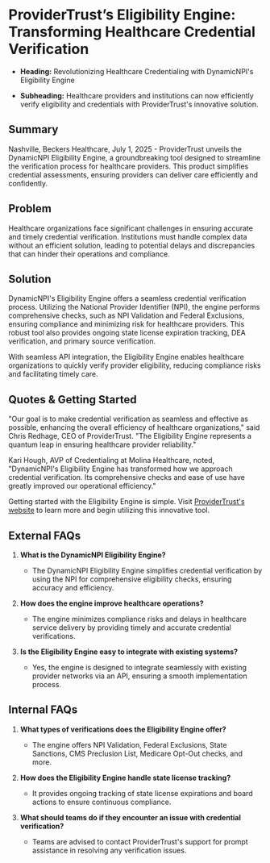 # ProviderTrust’s Eligibility Engine: Transforming Healthcare Credential Verification

- **Heading:** Revolutionizing Healthcare Credentialing with
  DynamicNPI's Eligibility Engine

- **Subheading:** Healthcare providers and institutions can now
  efficiently verify eligibility and credentials with ProviderTrust's
  innovative solution.

## Summary

Nashville, Beckers Healthcare, July 1, 2025 - ProviderTrust unveils the
DynamicNPI Eligibility Engine, a groundbreaking tool designed to
streamline the verification process for healthcare providers. This
product simplifies credential assessments, ensuring providers can
deliver care efficiently and confidently.

## Problem

Healthcare organizations face significant challenges in ensuring
accurate and timely credential verification. Institutions must handle
complex data without an efficient solution, leading to potential delays
and discrepancies that can hinder their operations and compliance.

## Solution

DynamicNPI's Eligibility Engine offers a seamless credential
verification process. Utilizing the National Provider Identifier (NPI),
the engine performs comprehensive checks, such as NPI Validation and
Federal Exclusions, ensuring compliance and minimizing risk for
healthcare providers. This robust tool also provides ongoing state
license expiration tracking, DEA verification, and primary source
verification.

With seamless API integration, the Eligibility Engine enables healthcare
organizations to quickly verify provider eligibility, reducing
compliance risks and facilitating timely care.

## Quotes & Getting Started

"Our goal is to make credential verification as seamless and effective
as possible, enhancing the overall efficiency of healthcare
organizations," said Chris Redhage, CEO of ProviderTrust. "The
Eligibility Engine represents a quantum leap in ensuring healthcare
provider reliability."

Kari Hough, AVP of Credentialing at Molina Healthcare, noted,
"DynamicNPI's Eligibility Engine has transformed how we approach
credential verification. Its comprehensive checks and ease of use have
greatly improved our operational efficiency."

Getting started with the Eligibility Engine is simple. Visit
<a href="http://www.providertrust.com" class="tiptap-link"
target="_blank" rel="noopener noreferrer nofollow">ProviderTrust's
website</a> to learn more and begin utilizing this innovative tool.

## External FAQs

1.  **What is the DynamicNPI Eligibility Engine?**

    - The DynamicNPI Eligibility Engine simplifies credential
      verification by using the NPI for comprehensive eligibility
      checks, ensuring accuracy and efficiency.

2.  **How does the engine improve healthcare operations?**

    - The engine minimizes compliance risks and delays in healthcare
      service delivery by providing timely and accurate credential
      verifications.

3.  **Is the Eligibility Engine easy to integrate with existing
    systems?**

    - Yes, the engine is designed to integrate seamlessly with existing
      provider networks via an API, ensuring a smooth implementation
      process.

## Internal FAQs

1.  **What types of verifications does the Eligibility Engine offer?**

    - The engine offers NPI Validation, Federal Exclusions, State
      Sanctions, CMS Preclusion List, Medicare Opt-Out checks, and more.

2.  **How does the Eligibility Engine handle state license tracking?**

    - It provides ongoing tracking of state license expirations and
      board actions to ensure continuous compliance.

3.  **What should teams do if they encounter an issue with credential
    verification?**

    - Teams are advised to contact ProviderTrust's support for prompt
      assistance in resolving any verification issues.
